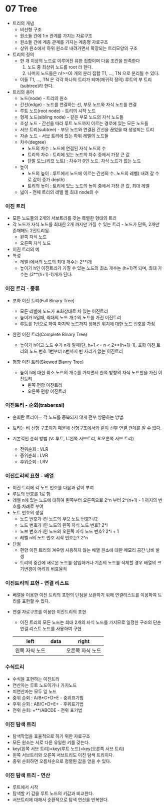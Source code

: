 # 07 Tree

* 트리의 개념
  * 비선형 구조
  * 원소들 간에 1:n 관계를 가지는 자료구조
  * 원소들 간에 계층 관계를 가지는 계층형 자료구조
  * 상위 원소에서 하위 원소로 내려가면서 확장되는 트리모양의 구조
* 트리의 정의
  * 한 개 이상의 노드로 이루어진 유한 집합이며 다음 조건을 만족한다
    1. 노드 중 최상위 노드를 root 라 한다.
    2. 나머지 노드들은 n(>=0) 개의 분리 집합 T1, ..., TN 으로 분리될 수 있다.
  * 이들  T1, ..., TN  은 각각 하나의 트리가 되며(재귀적 정의) 루트의 부 트리 (subtree)라 한다.
* 트리의 용어
  * 노드(node) - 트리의 원소
  * 간선(edge) - 노드를 연결하는 선, 부모 노드와 자식 노드를 연결
  * 루트 노드(root node) - 트리의 시작 노드
  * 형제 노드(sibling node) - 같은 부모 노드의 자식 노드들
  * 조상 노드 - 간선을 따라 루트 노드까지 이르는 경로에 있는 모든 노드들
  * 서브 트리(subtree) - 부모 노드와 연결된 간선을 끊었을 때 생성되는 트리
  * 자손 노드 - 서브 트리에 있는 하위 레벨의 노드들
  * 차수(degree)
    * 노드의 차수 : 노드에 연결된 자식 노드의 수
    * 트리의 차수 : 트리에 있는 노드의 차수 중에서 가장 큰 값
    * 단말 도느(리프 노트) : 차수가 0인 노드. 자식 노드가 없는 노드
  * 높이
    * 노드의 높이 : 루트에서 노드에 이르는 간선의 수. 노드의 레벨( 내려 갈 수로 값이 증가 depth)
    * 트리의 높이 : 트리에 있느 노드의 높이 중에서 가장 큰 값, 최대 레벨
  * 넓이 - 전체 트리의 레벨 별 최대 node의 수





### 이진 트리

* 모든 노드들의 2개의 서브트리를 갖는 특별한 형태의 트리
* 각 노드가 자식 노드를 최대한 2개 까지만 가질 수 있는 트리 - 노드가 단독, 2개만 존재해도 2진트리됨.
  * 왼쪽 자식 노드
  * 오른쪽 자식 노드
* 이진 트리의 예
* 특성
  * 레벨 i에서의 노드의 최대 개수는 2**i개
  * 높이가 h인 이진트리가 가질 수 있는 노드의 최소 개수는 (h+1)객 되며, 최대 가수는 (2**(h+1)-1)개가 된다.



### 이진 트리 - 종류

* 포화 이진 트리(Full Binary Tree)

  * 모든 레벨에 노드가 포화상태로 차 있는 이진트리
  * 높이가 h일때, 최대의 노드 개수의 노드를 가진 이진트리
  * 루트를 1번으로 하여 마지막 노드까지 정해진 위치에 대한 노드 번호를 가짐

* 완전 이진 트리(Complete Binary Tree)

  * 높이가 h이고 노드 수가 n개 일때(단, h+1 <= n < 2**(h+1)-1), 포화 이진 트리의 노드 번호 1번부터 n번까지 빈 자리가 없는 이진트리

* 평향 이진 트리(Skewed Bianry Tree)

  * 높이 h에 대한 최소 노드의 개수를 가지면서 한쪽 방향의 자식 노드만을 가진 이진트리
    * 왼쪽 편향 이진트리
    * 오른쪽 편향 이진트리




### 이진트리 - 순회(trabersal)

* 순회란 트리이ㅡ 각 노드를 중복되지 않게 전부 방문하는 방법
* 트리는 비 선형 구조이기 때문에 선형구조에서와 같이 선후 연결 관계를 알 수 없다.

* 기본적인 순회 방법 (V: 루트, L:왼쪽 서브트리, R:오른쪽 서브 트리)
  * 전위순회 : VLR
  * 중위순회 : LVR
  * 후위순회 : LRV





### 이진트리의 표현 - 배열

* 이진 트리에 각 노드 번호를 다음과 같이 부여
* 루트의 번호를 1로 함
* 레벨 n에 있는 노드에 대하여 왼쪽부터 오른쪽으로 2^n 부터 2^(n+1) - 1 까지의 번호를 차례로 부여
* 노트 번호의 성질
  * 노드 번호가 i인 노드의 부모 노트 번호? i/2
  * 노드 번호가 i인 노드의 왼쪽 자식 노드 번호? 2*i
  * 노브 번호가 i인 노드의 오른쪽 자식 노드 번호? 2*i + 1
  * 레벨 n의 노드 번호 시작 번호는? 2^n
* 단점
  * 편향 이진 트리의 겨우엥 사용하지 않는 배열 원소에 대한 메모리 공간 낭비 발생
  * 트리의 중간에 새로운 노드를 삽입하거나 기존의 노드를 삭제할 경우 배열의 크기변경이 어려워 비효율적





### 이진트리의 표현 - 연결 리스트

* 배열을 이용한 이진 트리의 표현의 단점을 보완하기 위해 연결리스트를 이용하여 트리를 표현할 수 있다.

* 연결 자료구조를 이용한 이진트리의 표현

  * 이진 트리의 모든 노드는 최대 2개의 자식 노드를 가지므로 일정한 구조의 단순 연결 리스트 노드를 사용하여 구현

  |      left      | data |      right       |
  | :------------: | :--: | :--------------: |
  | 왼쪽 자식 노드 |      | 오른쪽 자식 노드 |


### 수식트리

* 수식을 표현하는 이진트리
* 연산자는 루트 노드이거나 가지노드
* 피연산자는 모두 잎 노드
* 중위 순회 : A/B*C+D+E - 중위표기법
* 후위 순회 : AB/C*D+E+ - 후위표기법
* 전위 순회: +**/ABCDE - 전위 표기법





### 이진 탐색 트리

* 탐색작업을 효율적으로 하기 위한 자료구조
* 모든 원소는 서로 다른 유일한 키를 갖는다.
* key(왼쪽 서브 트리)<key(루트 노드)<key(오른쪽 서브 트리)
* 왼쪽 서브트리와 오른쪽 서브트리도 이진 탐색 트리이다.
* 중위 순회하면 오름차순으로 정렬된 값을 얻을 수 있다.



### 이진 탐색 트리 - 연산

* 루트에서 시작
* 탐색할 키 값을 루트 노드의 키값과 비교한다.
* 서브트리에 대해서 순환적으로 탐색 연산을 반복한다.



